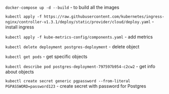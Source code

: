 `docker-compose up -d --build` - to build all the images

`kubectl apply -f https://raw.githubusercontent.com/kubernetes/ingress-nginx/controller-v1.3.1/deploy/static/provider/cloud/deploy.yaml` - install ingress

`kubectl apply -f kube-metrics-config/components.yaml` - add metrics

`kubectl delete deployment postgres-deployment` - delete object

`kubectl get pods` - get specific objects

`kubectl describe pod postgres-deployment-797597b954-c2cw2` - get info about objects

`kubectl create secret generic pgpassword --from-literal PGPASSWORD=password123` - create secret with password for Postgres
